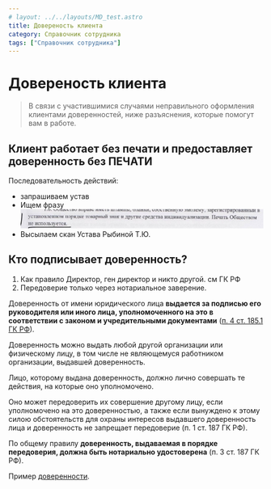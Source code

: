 ```yaml
---
# layout: ../../layouts/MD_test.astro
title: Довереность клиента
category: Справочник сотрудника
tags: ["Справочник сотрудника"]
---
```

# Довереность клиента 
> В связи с участившимися случаями неправильного оформления клиентами доверенностей, ниже разъяснения, которые помогут вам в работе.
## Клиент работает без печати и предоставляет доверенность без ПЕЧАТИ  
Последовательность действий:
- запрашиваем устав
- Ищем фразу ![Текст с описанием картинки](./../../../public/img/Доверенность%20клиента.png)
- Высылаем скан Устава Рыбиной Т.Ю.

## Кто подписывает доверенность?
1. Как правило Директор, ген директор и никто другой. см ГК РФ
2. Передоверие только через нотариальное заверение.  

Доверенность от имени юридического лица **выдается за подписью его руководителя или иного лица, уполномоченного на это в соответствии с законом и учредительными документами** ([п. 4 ст. 185.1 ГК РФ](consultantplus://offline/ref=DE0D459DE155C9BA94B05F8C1D4E123B5ADC2D86B494C51D13C2E3B05BCB389DE446DDB6AC5DA9F8FF1FC6FFDF1465179FF4CFB73BD7PBH)).

Доверенность можно выдать любой другой организации или физическому лицу, в том числе не являющемуся работником организации, выдавшей доверенность.

Лицо, которому выдана доверенность, должно лично совершать те действия, на которые оно уполномочено.

Оно может передоверить их совершение другому лицу, если уполномочено на это доверенностью, а также если вынуждено к этому силою обстоятельств для охраны интересов выдавшего доверенность лица и доверенность не запрещает передоверие (п. 1 ст. 187 ГК РФ).

По общему правилу **доверенность, выдаваемая в порядке передоверия, должна быть нотариально удостоверена** (п. 3 ст. 187 ГК РФ).

Пример [доверенности](https://ya.ru).